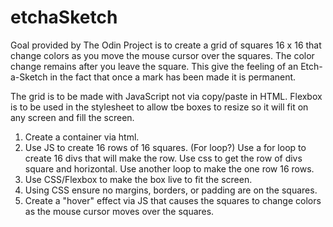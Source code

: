 # etchaSketch

Goal provided by The Odin Project is to create a grid of squares 16 x 16 that change colors as you move the mouse cursor over the squares. The color change remains after you leave the square. This give the feeling of an Etch-a-Sketch in the fact that once a mark has been made it is permanent.

The grid is to be made with JavaScript not via copy/paste in HTML. Flexbox is to be used in the stylesheet to allow tbe boxes to resize so it will fit on any screen and fill the screen.

1. Create a container via html.
2. Use JS to create 16 rows of 16 squares. (For loop?)
    Use a for loop to create 16 divs that will make the row.
    Use css to get the row of divs square and horizontal.
    Use another loop to make the one row 16 rows.
3. Use CSS/Flexbox to make the box live to fit the screen.
4. Using CSS ensure no margins, borders, or padding are on the squares.
5. Create a "hover" effect via JS that causes the squares to change colors as the mouse cursor moves over the squares.